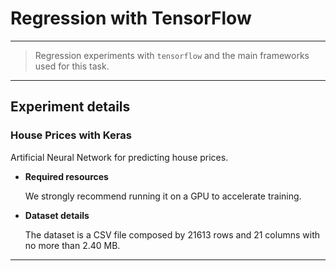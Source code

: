 # **Regression with TensorFlow**
---
> Regression experiments with `tensorflow` and the main frameworks used for this task.
----------

## Experiment details

### **House Prices with Keras** 

Artificial Neural Network for predicting house prices.

- **Required resources** 

    We strongly recommend running it on a GPU to accelerate training.

- **Dataset details** 

    The dataset is a CSV file composed by 21613 rows and 21 columns with no more than 2.40 MB.

---